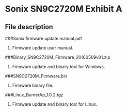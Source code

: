 Sonix SN9C2720M Exhibit A
===================================
File description
-----------------------------------  
###Sonix firmware update manual.pdf
1. Firmware update user manual.

###Binary_SN9C2720M_Firmware_20160509v01.zip
1. Firmware update and binary tool for Windows.

###SN9C2720M_Firmware.bin
1. Firmware binary file.

###Linux_BurnerAp_1.0.2.tgz
1. Firmware update and binary tool for Linux.

